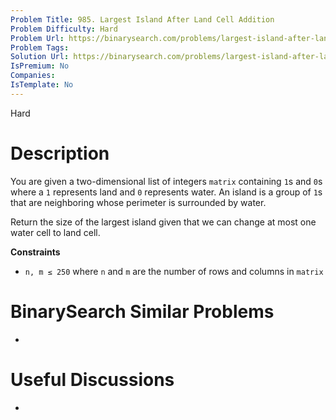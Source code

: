 ```yaml
---
Problem Title: 985. Largest Island After Land Cell Addition 
Problem Difficulty: Hard
Problem Url: https://binarysearch.com/problems/largest-island-after-land-cell-addition/
Problem Tags: 
Solution Url: https://binarysearch.com/problems/largest-island-after-land-cell-addition/solutions/
IsPremium: No
Companies: 
IsTemplate: No
---
```


<span style="color: ;">Hard</span>

# Description

You are given a two-dimensional list of integers `matrix` containing `1`s and `0`s where a `1` represents land and `0` represents water. An island is a group of `1`s that are neighboring whose perimeter is surrounded by water.

Return the size of the largest island given that we can change at most one water cell to land cell.

**Constraints**
- `n, m ≤ 250` where `n` and `m` are the number of rows and columns in `matrix`

# BinarySearch Similar Problems

- []()

# Useful Discussions

- []()

